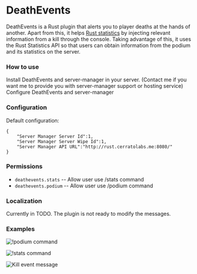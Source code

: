 # DeathEvents
DeathEvents is a Rust plugin that alerts you to player deaths at the hands of another.
Apart from this, it helps [Rust statistics](https://github.com/Katakurinna/server-manager) by injecting relevant information from a kill through the console.
Taking advantage of this, it uses the Rust Statistics API so that users can obtain information from the podium and its statistics on the server.

### How to use
Install DeathEvents and server-manager in your server. (Contact me if you want me to provide you with server-manager support or hosting service)
Configure DeathEvents and server-manager

### Configuration
Default configuration:
```
{
    "Server Manager Server Id":1,
    "Server Manager Server Wipe Id":1,
    "Server Manager API URL":"http://rust.cerratolabs.me:8080/"
}
```
### Permissions
* `deathevents.stats` -- Allow user use /stats command
* `deathevents.podium` -- Allow user use /podium command

### Localization
Currently in TODO.
The plugin is not ready to modify the messages.

### Examples
![!podium command](https://i.gyazo.com/54ccb551a2437150e3722fb95b4dc391.png)

![!stats command](https://i.gyazo.com/9bcc03058d5614a52513b7e5fe24a1e8.png)

![Kill event message](https://i.gyazo.com/57e9e0f5deb417af44c7d16350cb3224.png)
